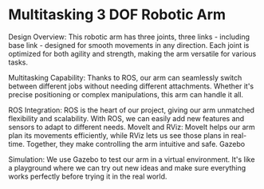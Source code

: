 # Multitasking 3 DOF Robotic Arm
 Design Overview: This robotic arm has three joints, three links - including base link - designed for smooth movements in any direction. Each joint is optimized for both agility and strength, making the arm versatile for various tasks.
 
 Multitasking Capability: Thanks to ROS, our arm can seamlessly switch between different jobs without needing different attachments. Whether it's precise positioning or complex manipulations, this arm can handle it all.  
 
 ROS Integration: ROS is the heart of our project, giving our arm unmatched flexibility and scalability. With ROS, we can easily add new features and sensors to adapt to different needs.
 MoveIt and RViz: MoveIt helps our arm plan its movements efficiently, while RViz lets us see those plans in real-time. Together, they make controlling the arm intuitive and safe.  Gazebo
 
 Simulation: We use Gazebo to test our arm in a virtual environment. It's like a playground where we can try out new ideas and make sure everything works perfectly before trying it in the real world.
